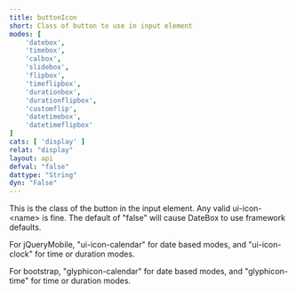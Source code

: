 ```yaml
---
title: buttonIcon
short: Class of button to use in input element
modes: [
	'datebox',
	'timebox',
	'calbox',
	'slidebox',
	'flipbox',
	'timeflipbox',
	'durationbox',
	'durationflipbox',
	'customflip',
	'datetimebox',
	'datetimeflipbox'
]
cats: [ 'display' ]
relat: "display"
layout: api
defval: "false"
dattype: "String"
dyn: "False"
---
```


This is the class of the button in the input element.  Any valid ui-icon-&lt;name> is fine. The 
default of "false" will cause DateBox to use framework defaults.

For jQueryMobile, "ui-icon-calendar" for date based modes, and "ui-icon-clock" for time or duration
modes.

For bootstrap, "glyphicon-calendar" for date based modes, and "glyphicon-time" for time or duration
modes.

